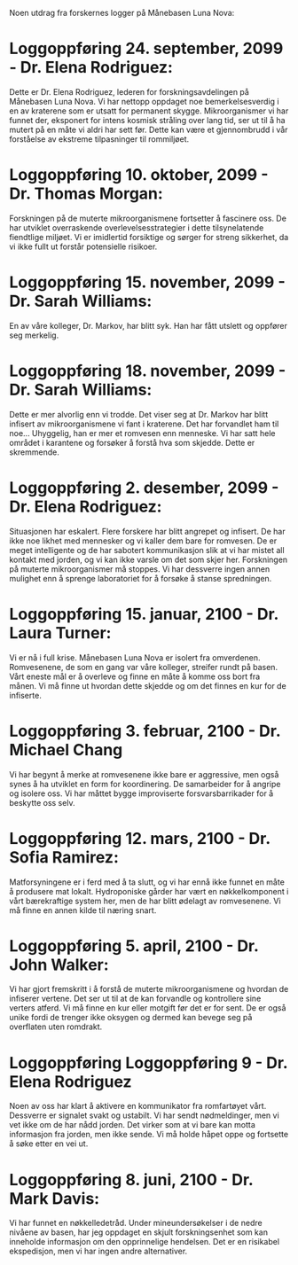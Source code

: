 Noen utdrag fra forskernes logger på Månebasen Luna Nova:

# Loggoppføring 24. september, 2099 - Dr. Elena Rodriguez:
Dette er Dr. Elena Rodriguez, lederen for forskningsavdelingen på Månebasen Luna Nova. Vi har nettopp oppdaget noe bemerkelsesverdig i en av kraterene som er utsatt for permanent skygge. Mikroorganismer vi har funnet der, eksponert for intens kosmisk stråling over lang tid, ser ut til å ha mutert på en måte vi aldri har sett før. Dette kan være et gjennombrudd i vår forståelse av ekstreme tilpasninger til rommiljøet.

# Loggoppføring 10. oktober, 2099 - Dr. Thomas Morgan:
Forskningen på de muterte mikroorganismene fortsetter å fascinere oss. De har utviklet overraskende overlevelsesstrategier i dette tilsynelatende fiendtlige miljøet. Vi er imidlertid forsiktige og sørger for streng sikkerhet, da vi ikke fullt ut forstår potensielle risikoer.

# Loggoppføring 15. november, 2099 - Dr. Sarah Williams:
En av våre kolleger, Dr. Markov, har blitt syk. Han har fått utslett og oppfører seg merkelig.

# Loggoppføring 18. november, 2099 - Dr. Sarah Williams:
Dette er mer alvorlig enn vi trodde. Det viser seg at Dr. Markov har blitt infisert av mikroorganismene vi fant i kraterene. Det har forvandlet ham til noe... Uhyggelig, han er mer et romvesen enn menneske. Vi har satt hele området i karantene og forsøker å forstå hva som skjedde. Dette er skremmende.

# Loggoppføring 2. desember, 2099 - Dr. Elena Rodriguez:
Situasjonen har eskalert. Flere forskere har blitt angrepet og infisert. De har ikke noe likhet med mennesker og vi kaller dem bare for romvesen. De er meget intelligente og de har sabotert kommunikasjon slik at vi har mistet all kontakt med jorden, og vi kan ikke varsle om det som skjer her. Forskningen på muterte mikroorganismer må stoppes. Vi har dessverre ingen annen mulighet enn å sprenge laboratoriet for å forsøke å stanse spredningen.

# Loggoppføring 15. januar, 2100  - Dr. Laura Turner:
Vi er nå i full krise. Månebasen Luna Nova er isolert fra omverdenen. Romvesenene, de som en gang var våre kolleger, streifer rundt på basen. Vårt eneste mål er å overleve og finne en måte å komme oss bort fra månen. Vi må finne ut hvordan dette skjedde og om det finnes en kur for de infiserte.

# Loggoppføring 3. februar, 2100 - Dr. Michael Chang
Vi har begynt å merke at romvesenene ikke bare er aggressive, men også synes å ha utviklet en form for koordinering. De samarbeider for å angripe og isolere oss. Vi har måttet bygge improviserte forsvarsbarrikader for å beskytte oss selv.

# Loggoppføring 12. mars, 2100 - Dr. Sofia Ramirez:
Matforsyningene er i ferd med å ta slutt, og vi har ennå ikke funnet en måte å produsere mat lokalt. Hydroponiske gårder har vært en nøkkelkomponent i vårt bærekraftige system her, men de har blitt ødelagt av romvesenene. Vi må finne en annen kilde til næring snart.

# Loggoppføring 5. april, 2100 - Dr. John Walker:
Vi har gjort fremskritt i å forstå de muterte mikroorganismene og hvordan de infiserer vertene. Det ser ut til at de kan forvandle og kontrollere sine verters atferd. Vi må finne en kur eller motgift før det er for sent. De er også unike fordi de trenger ikke oksygen og dermed kan bevege seg på overflaten uten romdrakt.

# Loggoppføring Loggoppføring 9 - Dr. Elena Rodriguez
Noen av oss har klart å aktivere en kommunikator fra romfartøyet vårt. Dessverre er signalet svakt og ustabilt. Vi har sendt nødmeldinger, men vi vet ikke om de har nådd jorden. Det virker som at vi bare kan motta informasjon fra jorden, men ikke sende. Vi må holde håpet oppe og fortsette å søke etter en vei ut.

# Loggoppføring 8. juni, 2100 - Dr. Mark Davis:
Vi har funnet en nøkkelledetråd. Under mineundersøkelser i de nedre nivåene av basen, har jeg oppdaget en skjult forskningsenhet som kan inneholde informasjon om den opprinnelige hendelsen. Det er en risikabel ekspedisjon, men vi har ingen andre alternativer.
